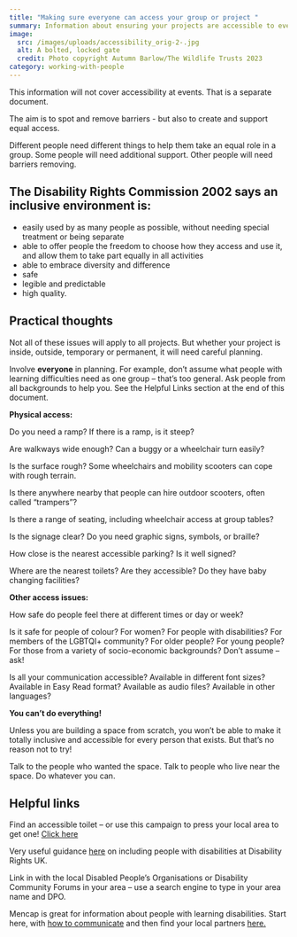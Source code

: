 ```yaml
---
title: "Making sure everyone can access your group or project "
summary: Information about ensuring your projects are accessible to everyone.
image:
  src: /images/uploads/accessibility_orig-2-.jpg
  alt: A bolted, locked gate
  credit: Photo copyright Autumn Barlow/The Wildlife Trusts 2023
category: working-with-people
---
```


This information will not cover accessibility at events. That is a separate document.

The aim is to spot and remove barriers - but also to create and support equal access.



Different people need different things to help them take an equal role in a group. Some people will need additional support. Other people will need barriers removing.



## The Disability Rights Commission 2002 says an inclusive environment is:


* easily used by as many people as possible, without needing special treatment or being separate
* able to offer people the freedom to choose how they access and use it, and allow them to take part equally in all activities
* able to embrace diversity and difference
* safe
* legible and predictable
* high quality.



## Practical thoughts



Not all of these issues will apply to all projects. But whether your project is inside, outside, temporary or permanent, it will need careful planning.



Involve **everyone** in planning. For example, don’t assume what people with learning difficulties need as one group – that’s too general. Ask people from all backgrounds to help you. See the Helpful Links section at the end of this document.



**Physical access:**



Do you need a ramp? If there is a ramp, is it steep?


Are walkways wide enough? Can a buggy or a wheelchair turn easily?


Is the surface rough? Some wheelchairs and mobility scooters can cope with rough terrain.

Is there anywhere nearby that people can hire outdoor scooters, often called “trampers”?


Is there a range of seating, including wheelchair access at group tables?


Is the signage clear? Do you need graphic signs, symbols, or braille?


How close is the nearest accessible parking? Is it well signed?


Where are the nearest toilets? Are they accessible? Do they have baby changing facilities?



**Other access issues:**



How safe do people feel there at different times or day or week?


Is it safe for people of colour? For women? For people with disabilities? For members of the LGBTQI+ community? For older people? For young people? For those from a variety of socio-economic backgrounds? Don’t assume – ask!


Is all your communication accessible? Available in different font sizes? Available in Easy Read format? Available as audio files? Available in other languages?





**You can’t do everything!**



Unless you are building a space from scratch, you won’t be able to make it totally inclusive and accessible for every person that exists. But that’s no reason not to try! 

Talk to the people who wanted the space. Talk to people who live near the space. Do whatever you can.



## Helpful links



Find an accessible toilet – or use this campaign to press your local area to get one! [Click here](https://www.changing-places.org/ "Changing Places")


Very useful guidance [here](https://www.disabilityrightsuk.org/sites/default/files/pdf/1%20%20InclusivecommunitiesLAguidance.pdf) on including people with disabilities at Disability Rights UK.


Link in with the local Disabled People’s Organisations or Disability Community Forums in your area – use a search engine to type in your area name and DPO.


Mencap is great for information about people with learning disabilities. Start here, with [how to communicate](https://www.mencap.org.uk/learning-disability-explained/communicating-people-learning-disability) and then find your local partners [here.](https://www.mencap.org.uk/advice-and-support/network-partners)
